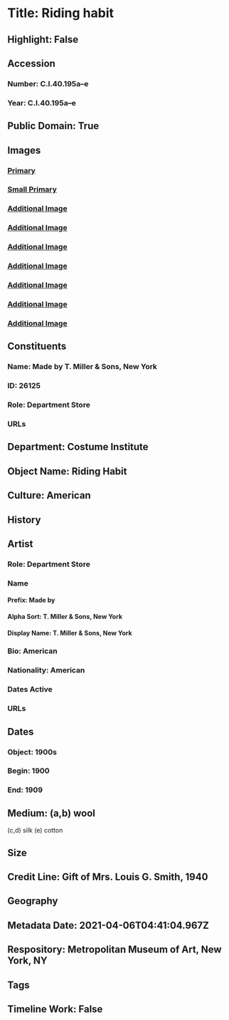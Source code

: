 # Title: Riding habit
## Highlight: False
## Accession
### Number: C.I.40.195a–e
### Year: C.I.40.195a–e
## Public Domain: True
## Images
### [Primary](https://images.metmuseum.org/CRDImages/ci/original/CI40.195ab_F.jpg)
### [Small Primary](https://images.metmuseum.org/CRDImages/ci/web-large/CI40.195ab_F.jpg)
### [Additional Image](https://images.metmuseum.org/CRDImages/ci/original/CI40.195ab_S.jpg)
### [Additional Image](https://images.metmuseum.org/CRDImages/ci/original/CI40.195ab_B.jpg)
### [Additional Image](https://images.metmuseum.org/CRDImages/ci/original/CI40.195ab_d.jpg)
### [Additional Image](https://images.metmuseum.org/CRDImages/ci/original/CI40.195ab_d2.jpg)
### [Additional Image](https://images.metmuseum.org/CRDImages/ci/original/CI40.195cd.jpg)
### [Additional Image](https://images.metmuseum.org/CRDImages/ci/original/CI40.195e_F.jpg)
### [Additional Image](https://images.metmuseum.org/CRDImages/ci/original/CI40.195a_label.jpg)
## Constituents
### Name: Made by T. Miller &amp; Sons, New York
### ID: 26125
### Role: Department Store
### URLs
## Department: Costume Institute
## Object Name: Riding Habit
## Culture: American
## History
## Artist
### Role: Department Store
### Name
#### Prefix: Made by
#### Alpha Sort: T. Miller & Sons, New York
#### Display Name: T. Miller & Sons, New York
### Bio: American
### Nationality: American
### Dates Active
### URLs
## Dates
### Object: 1900s
### Begin: 1900
### End: 1909
## Medium: (a,b) wool
(c,d) silk
(e) cotton
## Size
## Credit Line: Gift of Mrs. Louis G. Smith, 1940
## Geography
## Metadata Date: 2021-04-06T04:41:04.967Z
## Respository: Metropolitan Museum of Art, New York, NY
## Tags
## Timeline Work: False